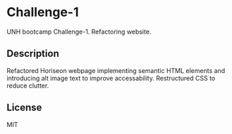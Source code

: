 # Challenge-1
UNH bootcamp Challenge-1. Refactoring website.

## Description
Refactored Horiseon webpage implementing semantic HTML elements and introducing alt image text to improve accessability.
Restructured CSS to reduce clutter.

## License
MIT
